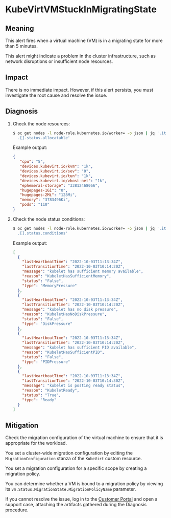 # KubeVirtVMStuckInMigratingState
<!-- Edited by apinnick, Nov 2022 -->

## Meaning

This alert fires when a virtual machine (VM) is in a migrating state for more
than 5 minutes.

This alert might indicate a problem in the cluster infrastructure, such as network
disruptions or insufficient node resources.

## Impact

There is no immediate impact. However, if this alert persists, you must
investigate the root cause and resolve the issue.

## Diagnosis

1. Check the node resources:

   ```bash
   $ oc get nodes -l node-role.kubernetes.io/worker= -o json | jq '.items | \
     .[].status.allocatable'
   ```

   Example output:

   ```json
   {
      "cpu": "5",
      "devices.kubevirt.io/kvm": "1k",
      "devices.kubevirt.io/sev": "0",
      "devices.kubevirt.io/tun": "1k",
      "devices.kubevirt.io/vhost-net": "1k",
      "ephemeral-storage": "33812468066",
      "hugepages-1Gi": "0",
      "hugepages-2Mi": "128Mi",
      "memory": "3783496Ki",
      "pods": "110"
   }
   ```

2. Check the node status conditions:

   ```bash
   $ oc get nodes -l node-role.kubernetes.io/worker= -o json | jq '.items | \
     .[].status.conditions'
   ```

   Example output:

   ```json
   [
     {
       "lastHeartbeatTime": "2022-10-03T11:13:34Z",
       "lastTransitionTime": "2022-10-03T10:14:20Z",
       "message": "kubelet has sufficient memory available",
       "reason": "KubeletHasSufficientMemory",
       "status": "False",
       "type": "MemoryPressure"
     },
     {
       "lastHeartbeatTime": "2022-10-03T11:13:34Z",
       "lastTransitionTime": "2022-10-03T10:14:20Z",
       "message": "kubelet has no disk pressure",
       "reason": "KubeletHasNoDiskPressure",
       "status": "False",
       "type": "DiskPressure"
     },
     {
       "lastHeartbeatTime": "2022-10-03T11:13:34Z",
       "lastTransitionTime": "2022-10-03T10:14:20Z",
       "message": "kubelet has sufficient PID available",
       "reason": "KubeletHasSufficientPID",
       "status": "False",
       "type": "PIDPressure"
     },
     {
       "lastHeartbeatTime": "2022-10-03T11:13:34Z",
       "lastTransitionTime": "2022-10-03T10:14:30Z",
       "message": "kubelet is posting ready status",
       "reason": "KubeletReady",
       "status": "True",
       "type": "Ready"
     }
   ]
   ```

## Mitigation

Check the migration configuration of the virtual machine to ensure that it is
appropriate for the workload.

You set a cluster-wide migration configuration by editing the `MigrationConfiguration`
stanza of the `KubeVirt` custom resource.

You set a migration configuration for a specific scope by creating a migration
policy.

You can determine whether a VM is bound to a migration policy by viewing its
`vm.Status.MigrationState.MigrationPolicyName` parameter.

If you cannot resolve the issue, log in to the
[Customer Portal](https://access.redhat.com) and open a support case,
attaching the artifacts gathered during the Diagnosis procedure.
